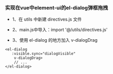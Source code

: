 
### 实现在vue中element-ui的el-dialog弹框拖拽



* 1、在 utils 中新建 directives.js 文件

* 2、main.js中导入：import '@/utils/directives.js'


* 3、使用 el-dialog 的地方加入 v-dialogDrag

```
<el-dialog
   :visible.sync="dialogVisible"
    v-dialogDrag>
    // ...
</el-dialog>
```
